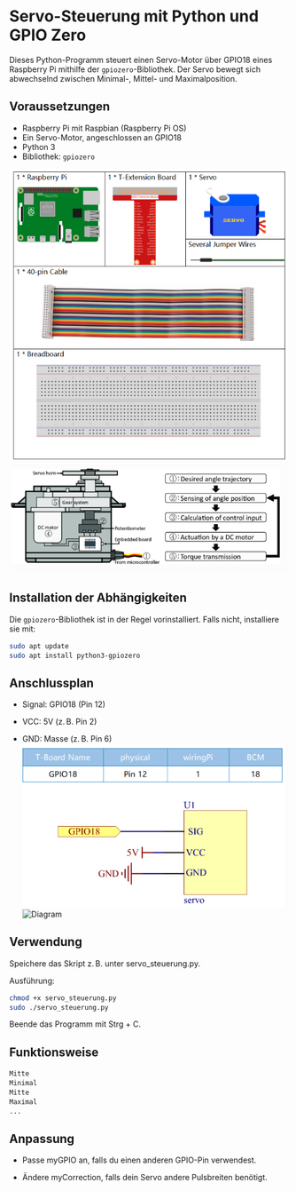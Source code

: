# Servo-Steuerung mit Python und GPIO Zero

Dieses Python-Programm steuert einen Servo-Motor über GPIO18 eines Raspberry Pi mithilfe der `gpiozero`-Bibliothek. Der Servo bewegt sich abwechselnd zwischen Minimal-, Mittel- und Maximalposition.

## Voraussetzungen

- Raspberry Pi mit Raspbian (Raspberry Pi OS)
- Ein Servo-Motor, angeschlossen an GPIO18
- Python 3
- Bibliothek: `gpiozero`
  
![Diagram](https://raw.githubusercontent.com/CodeByHusen/Embedded-Systems-/main/Projects%20in%20Python/Servo/pictures/Komponenten.png)
![Diagram](https://raw.githubusercontent.com/CodeByHusen/Embedded-Systems-/main/Projects%20in%20Python/Servo/pictures/Servo.png)

## Installation der Abhängigkeiten

Die `gpiozero`-Bibliothek ist in der Regel vorinstalliert. Falls nicht, installiere sie mit:

```bash
sudo apt update
sudo apt install python3-gpiozero
```
## Anschlussplan
- Signal: GPIO18 (Pin 12)

- VCC: 5V (z. B. Pin 2)

- GND: Masse (z. B. Pin 6)
![Diagram](https://raw.githubusercontent.com/CodeByHusen/Embedded-Systems-/main/Projects%20in%20Python/Servo/pictures/Schematische%20Darstellung.png)
![Diagram](https://raw.githubusercontent.com/CodeByHusen/Embedded-Systems-/main/Projects%20in%20Python/Servo/pictures/Schematische%20Schaltung.png)

## Verwendung
Speichere das Skript z. B. unter servo_steuerung.py.

Ausführung:
```bash
chmod +x servo_steuerung.py
sudo ./servo_steuerung.py
```
Beende das Programm mit Strg + C.

## Funktionsweise
```css
Mitte
Minimal
Mitte
Maximal
...
```

## Anpassung
- Passe myGPIO an, falls du einen anderen GPIO-Pin verwendest.

- Ändere myCorrection, falls dein Servo andere Pulsbreiten benötigt.
